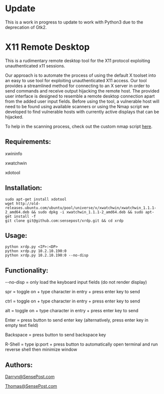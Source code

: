# Update
This is a work in progress to update to work with Python3 due to the deprecation of Gtk2.

# X11 Remote Desktop
This is a rudimentary remote desktop tool for the X11 protocol exploiting unauthenticated x11 sessions.

Our approach is to automate the process of using the default X toolset into an easy to use tool for exploiting unauthenticated X11 access. Our tool provides a streamlined method for connecting to an X server in order to send commands and receive output hijacking the remote host. The provided user interface is designed to resemble a remote desktop connection apart from the added user input fields. Before using the tool, a vulnerable host will need to be found using available scanners or using the Nmap script we developed to find vulnerable hosts with currently active displays that can be hijacked.

To help in the scanning process, check out the custom nmap script [here](https://github.com/sensepost/x11-active-displays).

## Requirements:
xwininfo

xwatchwin

xdotool

## Installation:
```
sudo apt-get install xdotool
wget http://old-releases.ubuntu.com/ubuntu/pool/universe/x/xwatchwin/xwatchwin_1.1.1-2_amd64.deb && sudo dpkg -i xwatchwin_1.1.1-2_amd64.deb && sudo apt-get install -f
git clone git@github.com:sensepost/xrdp.git && cd xrdp
```

## Usage:
```
python xrdp.py <IP>:<DP>
python xrdp.py 10.2.10.190:0
python xrdp.py 10.2.10.190:0 --no-disp
```

## Functionality:
--no-disp       = only load the keyboard input fields (do not render display)

spr		= toggle on + type character in entry + press enter key to send

ctrl		= toggle on + type character in entry + press enter key to send

alt		= toggle on + type character in entry + press enter key to send

Enter		= press button to send enter key (alternatively, press enter key in empty text field)

Backspace	= press button to send backspace key

R-Shell		= type ip:port + press button to automatically open terminal and run reverse shell then minimize window

## Authors:
Darryn@SensePost.com

Thomas@SensePost.com

